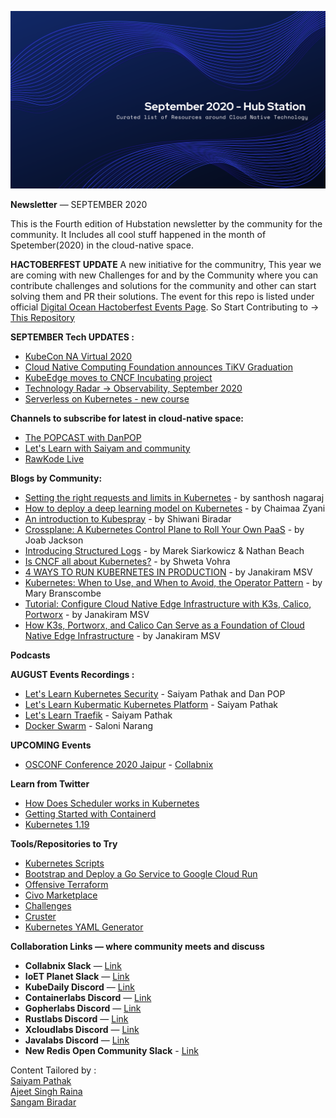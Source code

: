 

![](https://raw.githubusercontent.com/Hubstation/newsletter/master/assets/img/September.png)

**Newsletter** — SEPTEMBER 2020

This is the Fourth edition of Hubstation newsletter by the community for the community.
It Includes all cool stuff happened in the month of Spetember(2020) in the cloud-native space.

**HACTOBERFEST UPDATE**
A new initiative for the communitry, This year we are coming with new Challenges for and by the Community where you can contribute challenges and solutions for the community and other can start solving them and PR their solutions. The event for this repo is listed under official [Digital Ocean Hactoberfest Events Page](https://organize.mlh.io/participants/events/4454-hactoberfest-challenges-for-all). So Start Contributing to ->
[This Repository](https://github.com/Hubstation/challenges)

**SEPTEMBER Tech UPDATES :**
* [KubeCon NA Virtual 2020](https://events.linuxfoundation.org/kubecon-cloudnativecon-north-america/)
* [Cloud Native Computing Foundation announces TiKV Graduation](https://www.cncf.io/announcements/2020/09/02/cloud-native-computing-foundation-announces-tikv-graduation/)
* [KubeEdge moves to CNCF Incubating project](https://www.cncf.io/blog/2020/09/16/toc-approves-kubeedge-as-incubating-project/)
* [Technology Radar -> Observability, September 2020](https://radar.cncf.io/2020-09-observability)
* [Serverless on Kubernetes - new course](https://www.cncf.io/blog/2020/09/10/new-free-training-course-teaches-fundamentals-of-serverless-on-kubernetes/)


**Channels to subscribe for latest in cloud-native space:**
* [The POPCAST with DanPOP](youtube.com/c/ThePOPCASTPOP)
* [Let's Learn with Saiyam and community](https://youtube.com/saiyam911)
* [RawKode Live](https://www.youtube.com/c/Rawkode/)


**Blogs by Community:**
* [Setting the right requests and limits in Kubernetes](https://learnk8s.io/setting-cpu-memory-limits-requests) - by santhosh nagaraj
* [How to deploy a deep learning model on Kubernetes](https://opensource.com/article/20/9/deep-learning-model-kubernetes) - by Chaimaa Zyani
* [An introduction to Kubespray](https://www.redhat.com/sysadmin/kubespray-deploy-kubernetes) - by Shiwani Biradar
* [Crossplane: A Kubernetes Control Plane to Roll Your Own PaaS](https://thenewstack.io/crossplane-a-kubernetes-control-plane-to-roll-your-own-paas/) - by Joab Jackson
* [Introducing Structured Logs](https://kubernetes.io/blog/2020/09/04/kubernetes-1-19-introducing-structured-logs/) - by Marek Siarkowicz & Nathan Beach
* [Is CNCF all about Kubernetes?](https://medium.com/@shweta.vohra/is-cncf-all-about-kubernetes-9809fc1dba30?sk=a1c6ca932a3d83fa5505e8d2adf0170a) - by Shweta Vohra
* [4 WAYS TO RUN KUBERNETES IN PRODUCTION](https://thenewstack.io/4-ways-to-run-kubernetes-in-production/) - by Janakiram MSV
* [Kubernetes: When to Use, and When to Avoid, the Operator Pattern](https://thenewstack.io/kubernetes-when-to-use-and-when-to-avoid-the-operator-pattern/) - by Mary Branscombe
* [Tutorial: Configure Cloud Native Edge Infrastructure with K3s, Calico, Portworx](https://thenewstack.io/tutorial-configure-cloud-native-edge-infrastructure-with-k3s-calico-portworx/) - by Janakiram MSV
* [How K3s, Portworx, and Calico Can Serve as a Foundation of Cloud Native Edge Infrastructure](https://thenewstack.io/how-k3s-portworx-and-calico-can-serve-as-a-foundation-of-cloud-native-edge-infrastructure/) - by Janakiram MSV

**Podcasts**


**AUGUST Events Recordings :**
* [Let's Learn Kubernetes Security](https://youtu.be/VjlvS-qiz_U) - Saiyam Pathak and Dan POP
* [Let's Learn Kubermatic Kubernetes Platform](https://youtu.be/4jvKSe1Lkv8) - Saiyam Pathak
* [Let's Learn Traefik](https://youtu.be/uUZ2RBZGZK4) - Saiyam Pathak
* [Docker Swarm](https://youtu.be/6aKWxxa5-TA) - Saloni Narang

**UPCOMING Events**
* [OSCONF Conference 2020 Jaipur](https://www.youtube.com/watch?v=RVToPqD5VIA) - [Collabnix](https://twitter.com/collabnix)

**Learn from Twitter**
* [How Does Scheduler works in Kubernetes](https://twitter.com/danielepolencic/status/1309090938673868801?s=20)
* [Getting Started with Containerd](https://twitter.com/dims/status/1308398002873266177?s=20)
* [Kubernetes 1.19](https://twitter.com/learnk8s/status/1302939982584139777?s=20)


**Tools/Repositories to Try**
* [Kubernetes Scripts](https://github.com/eldada/kubernetes-scripts?utm_sq=ghrsi1sa8t#start-a-shell-in-a-temporary-pod)
* [Bootstrap and Deploy a Go Service to Google Cloud Run](https://gist.github.com/wietsevenema/7570f9e9aa2e7f56bced1cfa36d98fa1)
* [Offensive Terraform](https://offensive-terraform.github.io/)
* [Civo Marketplace](https://github.com/civo/kubernetes-marketplace)
* [Challenges](https://github.com/Hubstation/challenges)
* [Cruster](https://cruster.io/)
* [Kubernetes YAML Generator](https://k8syaml.com/)

**Collaboration Links — where community meets and discuss**
* **Collabnix Slack** —
[Link](https://launchpass.com/collabnix)
* **IoET Planet Slack** —
[Link](https://join.slack.com/t/ioetplanet/shared_invite/zt-ew8vjlht-PrkfyVf7ElopQ~6gt9d8PA)
* **KubeDaily Discord** — [Link](https://discord.gg/rEvr7vq)
* **Containerlabs Discord** — [Link](https://discord.gg/rEvr7vq)
* **Gopherlabs Discord** — [Link](https://discord.gg/S3GtFvT)
* **Rustlabs Discord** — [Link](https://discord.gg/aU3yAmF)
* **Xcloudlabs Discord** — [Link](https://discord.gg/QEcu7yK)
* **Javalabs Discord** — [Link](https://discord.gg/UJjFhAE)
* **New Redis Open Community Slack** - [Link](https://launchpass.com/rediscommunity)


Content Tailored by :<br> [Saiyam Pathak](https://twitter.com/SaiyamPathak)<br>
[Ajeet Singh Raina](https://twitter.com/ajeetsraina)<br> [Sangam
Biradar](https://linktr.ee/sangambiradar)
